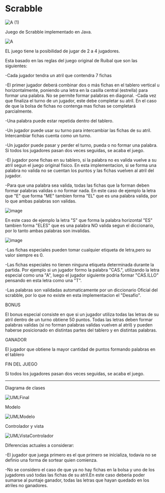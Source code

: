 # Scrabble

![A (1)](https://user-images.githubusercontent.com/94473852/208021734-8eb91e95-a6a9-4434-85de-548d862ad361.png)


Juego de Scrabble implementado en Java.

![A](https://user-images.githubusercontent.com/94473852/208161197-446b1c8a-d7c3-47e1-9729-652a4c10a6ca.png)


EL juego tiene la posibilidad de jugar de 2 a 4 jugadores. 

Esta basado en las reglas del juego original de Ruibal que son las siguientes:

-Cada jugador tendra un atril que contendra 7 fichas

-El primer jugador deberá combinar dos o más fichas en el tablero vertical u horizontalmente, poniendo una letra en la casilla
   central (estrella) para formar una palabra. No se permite formar
   palabras en diagonal.
  -Cada vez que finaliza el turno de un jugador, este debe completar su atril. En el caso de que la bolsa de fichas no contenga mas fichas se completará
   parcialmente.

-Una palabra puede estar repetida dentro del tablero.

-Un jugador puede usar su turno para intercambiar las fichas de su atril. Intercambiar fichas cuenta como
   un turno.

-Un jugador puede pasar y perder el turno, pueda o no formar
   una palabra. Si todos los jugadores pasan dos veces seguidas,
   se acaba el juego.
      
-El jugador pone fichas en su tablero, si la palabra no es valida vuelve a su atril segun el juego original fisico. En esta implementacion,
 si se forma una palabra no valida no se cuentan los puntos y las fichas vuelven al atril del jugador.

-Para que una palabra sea valida, todas las fichas que la forman deben formar palabras validas o no formar nada.
   En este caso de ejemplo la letra que "E" que forma "ME" tambien forma "EL" que es una palabra valida, por lo que ambas palabras son validas.

   ![image](https://user-images.githubusercontent.com/94473852/206500094-9d21a6d2-d8f1-45cc-86ab-a5fd89c3ebfa.png)

   En este caso de ejemplo la letra "S" que forma la palabra horizontal "ES" tambien forma "ELES" que es una palabra NO valida segun el diccionario,
   por lo tanto ambas palabras son invalidas.

   ![image](https://user-images.githubusercontent.com/94473852/206501919-24b42965-06c8-4fdb-8084-80ecc178018c.png)


-Las fichas especiales pueden tomar cualquier etiqueta de letra,pero su valor siempre es 0.

-Las fichas especiales no tienen ninguna etiqueta determinada durante la partida. Por ejemplo si un jugador formo la palabra "CAS.", utilizando la letra
 especial como una "A", luego el jugador siguiente podria formar "CAS.ILLO" pensando en esta letra como una "T".

-Las palabras son validadas automaticamente por un diccionario Oficial del scrabble, por lo que no existe en esta implementacion el "Desafio".


   BONUS

   El bonus especial consiste en que si un jugador utiliza todas las letras  de su atril dentro de un turno obtiene 50 puntos. Todas las letras deben formar palabras      validas (si no forman palabras validas vuelven al atril) y pueden haberse posicionado en distintas partes del tablero y en distintas palabras.



   GANADOR

   El jugador que obtiene la mayor cantidad de puntos formando palabras en el tablero

  
  FIN DEL JUEGO
   
   Si todos los jugadores pasan dos veces seguidas, se acaba el juego. 


------------------------------------
Diagrama de clases

![UMLFinal](https://user-images.githubusercontent.com/94473852/208013221-6860ef02-59ed-4fda-a6b4-5a360e0bd95a.png)



Modelo

![UMLModelo](https://user-images.githubusercontent.com/94473852/208013527-bf99c756-6e02-4bfe-a45e-e45e65993089.png)




Controlador y vista

![UMLVistaControlador](https://user-images.githubusercontent.com/94473852/208013545-be8c815a-61df-451c-93de-426cc31fea88.png)







Diferencias actuales a considerar:

-El jugador que juega primero es el que primero se inicializa, todavia no se definio una forma de sortear quien comienza.

-No se considero el caso de que ya no hay fichas en la bolsa y uno de los jugadores usó todas las fichas de su atril.En este caso deberia poder
 sumarse al puntaje ganador, todas las letras que hayan quedado en los atriles no ganadores.
 
 

